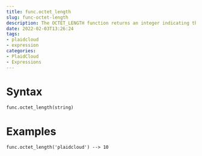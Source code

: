 ```yaml
---
title: func.octet_length
slug: func-octet-length
description: The OCTET_LENGTH function returns an integer indicating the number of bytes in the input string
date: 2022-02-03T13:26:24
tags:
- plaidcloud
- expression
categories:
- PlaidCloud
- Expressions
---
```



# Syntax



```
func.octet_length(string)
```


# Examples



```
func.octet_length('plaidcloud') --> 10
```
